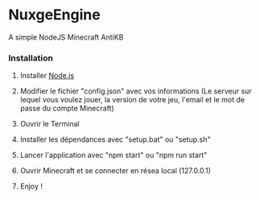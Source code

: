 # NuxgeEngine
A simple NodeJS Minecraft AntiKB

### Installation

1. Installer [Node.js](https://nodejs.org/)

2. Modifier le fichier "config.json" avec vos informations 
(Le serveur sur lequel vous voulez jouer, la version de votre jeu, l'email et le mot de passe du compte Minecraft)

3. Ouvrir le Terminal

4. Installer les dépendances avec "setup.bat" ou "setup.sh"

5. Lancer l'application avec "npm start" ou "npm run start"

6. Ouvrir Minecraft et se connecter en résea local (127.0.0.1)

7. Enjoy !
